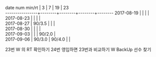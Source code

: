 date num min/rt |   3    |   7    |   19   |   23   
----------------+--------+--------+--------+--------
2017-08-19      |        |        |        |       
2017-08-23      |        |        |        |       
2017-08-27      | 90/3.5 |        |        |       
2017-08-30      |        |        |        |       
2017-09-03      |        |        | 90/2.0 |      
2017-09-06      | 90/3.0 | 90/4.0 |        |       

23번 W 의 RT 확인하기
24번 영입하면 23번과 비교하기
W BackUp 선수 찾기
